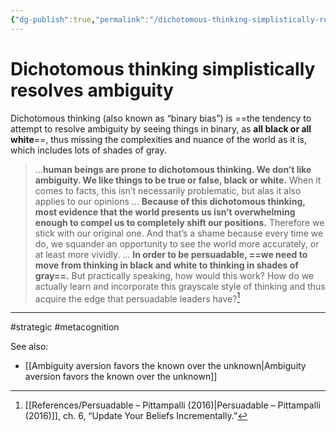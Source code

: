 ```yaml
---
{"dg-publish":true,"permalink":"/dichotomous-thinking-simplistically-resolves-ambiguity/"}
---
```


# Dichotomous thinking simplistically resolves ambiguity


Dichotomous thinking (also known as “binary bias”) is ==the tendency to attempt to resolve ambiguity by seeing things in binary, as **all black or all white**==, thus missing the complexities and nuance of the world as it is, which includes lots of shades of gray.

> ...**human beings are prone to dichotomous thinking. We don’t like ambiguity. We like things to be true or false, black or white.** When it comes to facts, this isn’t necessarily problematic, but alas it also applies to our opinions … **Because of this dichotomous thinking, most evidence that the world presents us isn’t overwhelming enough to compel us to completely shift our positions.** Therefore we stick with our original one. And that’s a shame because every time we do, we squander an opportunity to see the world more accurately, or at least more vividly.
> …
> **In order to be persuadable, ==we need to move from thinking in black and white to thinking in shades of gray==.** But practically speaking, how would this work? How do we actually learn and incorporate this grayscale style of thinking and thus acquire the edge that persuadable leaders have?[^1]


---
#strategic #metacognition 

See also:
- [[Ambiguity aversion favors the known over the unknown\|Ambiguity aversion favors the known over the unknown]]

[^1]: [[References/Persuadable – Pittampalli (2016)\|Persuadable – Pittampalli (2016)]], ch. 6, “Update Your Beliefs Incrementally.”